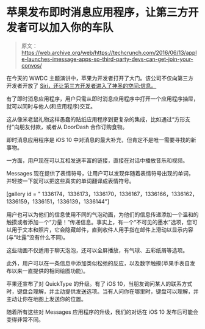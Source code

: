 # 苹果发布即时消息应用程序，让第三方开发者可以加入你的车队

> 原文：<https://web.archive.org/web/https://techcrunch.com/2016/06/13/apple-launches-imessage-apps-so-third-party-devs-can-get-join-your-convos/>

在今天的 WWDC 主题演讲中，苹果为开发者打开了大门。该公司不仅向第三方开发者开放了 [Siri，还让第三方开发者进入了神圣的空间:信息。](https://web.archive.org/web/20230127141259/https://techcrunch.com/2016/06/13/apple-finally-opens-siri-to-third-party-developers/)

有了即时消息应用程序，用户只需从即时消息应用程序中打开一个应用程序抽屉，就可以同时与他人(和应用程序)交互。

这从像米老鼠礼物这样愚蠢的贴纸应用程序到更复杂的集成，比如通过“方形支付”向朋友付款，或者从 DoorDash 合作订购食物。

即时消息应用程序是 iOS 10 中对消息的最大补充，但肯定不是唯一需要寻找的新事物。

一方面，用户现在可以互相发送丰富的链接，直接在对话中播放音乐和视频。

Messages 现在提供了表情符号，让用户可以发现伴随着表情符号出现的单词，并轻按一下就可以把这些真实的单词翻译成表情符号。

[gallery id = " 1336174，1336173，1336170，1336167，1336166，1336162，1336159，1336151，1336139，1336144"]

用户也可以为他们的信息使用不同的气泡动画，为他们的信息传递添加一个温和的触摸或者添加一个“力量！”传递信息。事实上，有一个“不可见的墨水”选项，您可以用于文本和照片，它会隐藏邮件，直到收件人用手指在邮件上滑动以显示内容(与“吐露”没有什么不同)。

这些动画不仅适用于聊天泡泡，还可以全屏播放，有气球、五彩纸屑等选项。

此外，用户可以在一条信息中添加类似松弛的反应，以及数字触摸(苹果手表自发布以来一直提供的相同绘图功能)。

苹果还宣布了对 QuickType 的升级。有了 iOS 10，当朋友询问某人的联系方式时，键盘会理解，并主动提供发送选项。当有人问你在哪里时，键盘可以理解，并主动让你在地图上发送你的位置。

随着所有这些对 Messages 应用程序的升级，我们的对话在 iOS 10 发布后可能会变得非常不同。